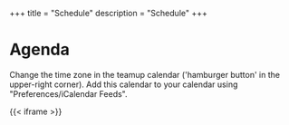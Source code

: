 +++
title = "Schedule"
description = "Schedule"
+++

# Agenda

Change the time zone in the teamup calendar ('hamburger button' in the upper-right corner). Add this calendar to your calendar using "Preferences/iCalendar Feeds". 

{{< iframe >}}
